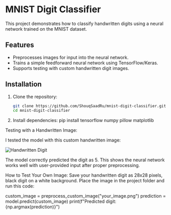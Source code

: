 # MNIST Digit Classifier

This project demonstrates how to classify handwritten digits using a neural network trained on the MNIST dataset.

## Features
- Preprocesses images for input into the neural network.
- Trains a simple feedforward neural network using TensorFlow/Keras.
- Supports testing with custom handwritten digit images.

## Installation
1. Clone the repository:
   ```bash
   git clone https://github.com/ShouqSaadRu/mnist-digit-classifier.git
   cd mnist-digit-classifier


2. Install dependencies:
   pip install tensorflow numpy pillow matplotlib




Testing with a Handwritten Image:

I tested the model with this custom handwritten image:

![Handwritten Digit](555.png)

The model correctly predicted the digit as 5. This shows the neural network works well with user-provided input after proper preprocessing.

How to Test Your Own Image:
Save your handwritten digit as 28x28 pixels, black digit on a white background.
Place the image in the project folder and run this code:

custom_image = preprocess_custom_image("your_image.png")
prediction = model.predict(custom_image)
print(f"Predicted digit: {np.argmax(prediction)}")

